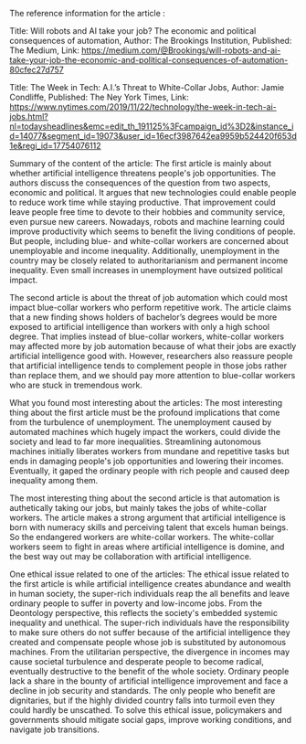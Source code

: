 The reference information for the article :

Title: Will robots and AI take your job? The economic and political consequences of automation, 
Author: The Brookings Institution, 
Published: The Medium, 
Link: https://medium.com/@Brookings/will-robots-and-ai-take-your-job-the-economic-and-political-consequences-of-automation-80cfec27d757

Title: The Week in Tech: A.I.’s Threat to White-Collar Jobs, 
Author: Jamie Condliffe, 
Published: The Ney York Times, 
Link: https://www.nytimes.com/2019/11/22/technology/the-week-in-tech-ai-jobs.html?nl=todaysheadlines&emc=edit_th_191125%3Fcampaign_id%3D2&instance_id=14077&segment_id=19073&user_id=16ecf3987642ea9959b524420f653d1e&regi_id=17754076112

Summary of the content of the article:
The first article is mainly about whether artificial intelligence threatens people's job opportunities. The authors discuss the consequences of the question from two aspects, economic and political. It argues that new technologies could enable people to reduce work time while staying productive. That improvement could leave people free time to devote to their hobbies and community service, even pursue new careers. Nowadays, robots and machine learning could improve productivity which seems to benefit the living conditions of people. But people, including blue- and white-collar workers are concerned about unemployable and income inequality. Additionally, unemployment in the country may be closely related to authoritarianism and permanent income inequality. Even small increases in unemployment have outsized political impact.

The second article is about the threat of job automation which could most impact blue-collar workers who perform repetitive work. The article claims that a new finding shows holders of bachelor’s degrees would be more exposed to artificial intelligence than workers with only a high school degree. That implies instead of blue-collar workers, white-collar workers may affected more by job automation because of what their jobs are exactly artificial intelligence good with. However, researchers also reassure people that artificial intelligence tends to complement people in those jobs rather than replace them, and we should pay more attention to blue-collar workers who are stuck in tremendous work.

What you found most interesting about the articles:
The most interesting thing about the first article must be the profound implications that come from the turbulence of unemployment. The unemployment caused by automated machines which hugely impact the workers, could divide the society and lead to far more inequalities. Streamlining autonomous machines initially liberates workers from mundane and repetitive tasks but ends in damaging people's job opportunities and lowering their incomes. Eventually, it gaped the ordinary people with rich people and caused deep inequality among them.

The most interesting thing about the second article is that automation is authetically taking our jobs, but mainly takes the jobs of white-collar workers. The article makes a strong argument that artificial intelligence is born with numeracy skills and perceiving talent that excels human beings. So the endangered workers are white-collar workers. The white-collar workers seem to fight in areas where artificial intelligence is domine, and the best way out may be collaboration with artificial intelligence.

One ethical issue related to one of the articles:
The ethical issue related to the first article is while artificial intelligence creates abundance and wealth in human society, the super-rich individuals reap the all benefits and leave ordinary people to suffer in poverty and low-income jobs. From the Deontology perspective, this reflects the society's embedded systemic inequality and unethical. The super-rich individuals have the responsibility to make sure others do not suffer because of the artificial intelligence they created and compensate people whose job is substituted by autonomous machines. From the utilitarian perspective, the divergence in incomes may cause societal turbulence and desperate people to become radical, eventually destructive to the benefit of the whole society. Ordinary people lack a share in the bounty of artificial intelligence improvement and face a decline in job security and standards. The only people who benefit are dignitaries, but if the highly divided country falls into turmoil even they could hardly be unscathed. To solve this ethical issue, policymakers and governments should mitigate social gaps, improve working conditions, and navigate job transitions.
